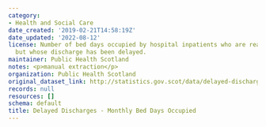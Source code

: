 ```yaml
---
category:
- Health and Social Care
date_created: '2019-02-21T14:58:19Z'
date_updated: '2022-08-12'
license: Number of bed days occupied by hospital inpatients who are ready for discharge,
  but whose discharge has been delayed.
maintainer: Public Health Scotland
notes: <p>manual extraction</p>
organization: Public Health Scotland
original_dataset_link: http://statistics.gov.scot/data/delayed-discharges-bed-days
records: null
resources: []
schema: default
title: Delayed Discharges - Monthly Bed Days Occupied
---
```

